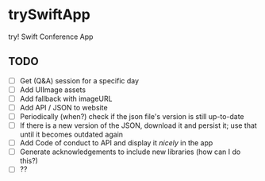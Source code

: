 # trySwiftApp
try! Swift Conference App

## TODO
- [ ] Get (Q&A) session for a specific day
- [ ] Add UIImage assets
- [ ] Add fallback with imageURL
- [ ] Add API / JSON to website
- [ ] Periodically (when?) check if the json file's version is still up-to-date
- [ ] If there is a new version of the JSON, download it and persist it; use that until it becomes outdated again
- [ ] Add Code of conduct to API and display it *nicely* in the app
- [ ] Generate acknowledgements to include new libraries (how can I do this?)
- [ ] ??